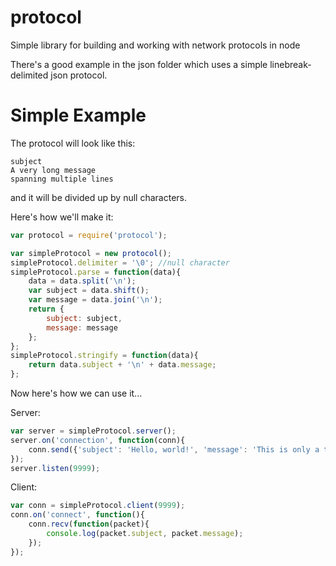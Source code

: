protocol
========

Simple library for building and working with network protocols in node

There's a good example in the json folder which uses a simple linebreak-delimited json protocol.

Simple Example
==============

The protocol will look like this:

```
subject
A very long message
spanning multiple lines
```

and it will be divided up by null characters.

Here's how we'll make it:

```javascript
var protocol = require('protocol');

var simpleProtocol = new protocol();
simpleProtocol.delimiter = '\0'; //null character
simpleProtocol.parse = function(data){
	data = data.split('\n');
	var subject = data.shift();
	var message = data.join('\n');
	return {
		subject: subject,
		message: message
	};
};
simpleProtocol.stringify = function(data){
	return data.subject + '\n' + data.message;
};
```

Now here's how we can use it...

Server:

```javascript
var server = simpleProtocol.server();
server.on('connection', function(conn){
	conn.send({'subject': 'Hello, world!', 'message': 'This is only a test.'});
});
server.listen(9999);
```

Client:

```javascript
var conn = simpleProtocol.client(9999);
conn.on('connect', function(){
	conn.recv(function(packet){
		console.log(packet.subject, packet.message);
	});
});
```
